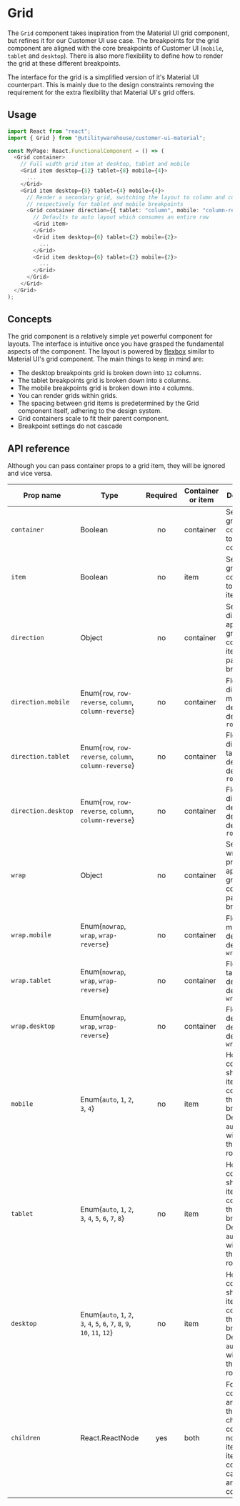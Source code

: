 # Grid

The `Grid` component takes inspiration from the Material UI grid component, but refines it for our Customer UI use case. The breakpoints for the grid component are aligned with the core breakpoints of Customer UI (`mobile`, `tablet` and `desktop`). There is also more flexibility to define how to render the grid at these different breakpoints.

The interface for the grid is a simplified version of it's Material UI counterpart. This is mainly due to the design constraints removing the requirement for the extra flexibility that Material UI's grid offers.

## Usage

```TypeScript
import React from "react";
import { Grid } from "@utilitywarehouse/customer-ui-material";

const MyPage: React.FunctionalComponent = () => (
  <Grid container>
    // Full width grid item at desktop, tablet and mobile
    <Grid item desktop={12} tablet={8} mobile={4}>
      ...
    </Grid>
    <Grid item desktop={8} tablet={4} mobile={4}>
      // Render a secondary grid, switching the layout to column and column-reverse
      // respectively for tablet and mobile breakpoints
      <Grid container direction={{ tablet: "column", mobile: "column-reverse" }}>
        // Defaults to auto layout which consumes an entire row
        <Grid item>
        </Grid>
        <Grid item desktop={6} tablet={2} mobile={2}>
          ...
        </Grid>
        <Grid item desktop={6} tablet={2} mobile={2}>
          ...
        </Grid>
      </Grid>
    </Grid>
  </Grid>
);

```

## Concepts

The grid component is a relatively simple yet powerful component for layouts. The interface is intuitive once you have grasped the fundamental aspects of the component. The layout is powered by [flexbox](https://developer.mozilla.org/en-US/docs/Web/CSS/CSS_Flexible_Box_Layout/Basic_Concepts_of_Flexbox) similar to Material UI's grid component. The main things to keep in mind are:

* The desktop breakpoints grid is broken down into `12` columns.
* The tablet breakpoints grid is broken down into `8` columns.
* The mobile breakpoints grid is broken down into `4` columns.
* You can render grids within grids.
* The spacing between grid items is predetermined by the Grid component itself, adhering to the design system.
* Grid containers scale to fit their parent component.
* Breakpoint settings do not cascade

## API reference

Although you can pass container props to a grid item, they will be ignored and vice versa.

| Prop name | Type | Required | Container or item | Description |
| --------- | ---- |:--------:| ----------------- | ----------- |
| `container` | Boolean | no | container | Sets the grid component to act as a container |
| `item` | Boolean | no | item | Sets the grid component to act as an item |
| `direction` | Object | no | container | Sets the flex direction to apply to the grid containers items at particular breakpoints |
| `direction.mobile` | Enum{`row`, `row-reverse`, `column`, `column-reverse`} | no | container | Flex direction at mobile device size, defaults to `row` |
| `direction.tablet` | Enum{`row`, `row-reverse`, `column`, `column-reverse`} | no | container | Flex direction at tablet device size, defaults to `row` |
| `direction.desktop` | Enum{`row`, `row-reverse`, `column`, `column-reverse`} | no | container | Flex direction at desktop device size, defaults to `row` |
| `wrap` | Object | no | container | Sets the flex wrap CSS property to apply to the grid container at particular breakpoints |
| `wrap.mobile` | Enum{`nowrap`, `wrap`, `wrap-reverse`} | no | container | Flex wrap at mobile device size, defaults to `wrap` |
| `wrap.tablet` | Enum{`nowrap`, `wrap`, `wrap-reverse`} | no | container | Flex wrap at tablet device size, defaults to `wrap` |
| `wrap.desktop` | Enum{`nowrap`, `wrap`, `wrap-reverse`} | no | container | Flex wrap at desktop device size, defaults to `wrap` |
| `mobile` | Enum{`auto`, `1`, `2`, `3`, `4`} | no | item | How many columns should this item consume at the mobile breakpoint. Defaults to `auto` which will take up the entire row |
| `tablet` | Enum{`auto`, `1`, `2`, `3`, `4`, `5`, `6`, `7`, `8`} | no | item | How many columns should this item consume at the tablet breakpoint. Defaults to `auto` which will take up the entire row |
| `desktop` | Enum{`auto`, `1`, `2`, `3`, `4`, `5`, `6`, `7`, `8`, `9`, `10`, `11`, `12`} | no | item | How many columns should this item consume at the desktop breakpoint. Defaults to `auto` which will take up the entire row |
| `children` | React.ReactNode | yes | both | For containers an error is thrown children contains non Grid items. Grid item components can contain any child components |
